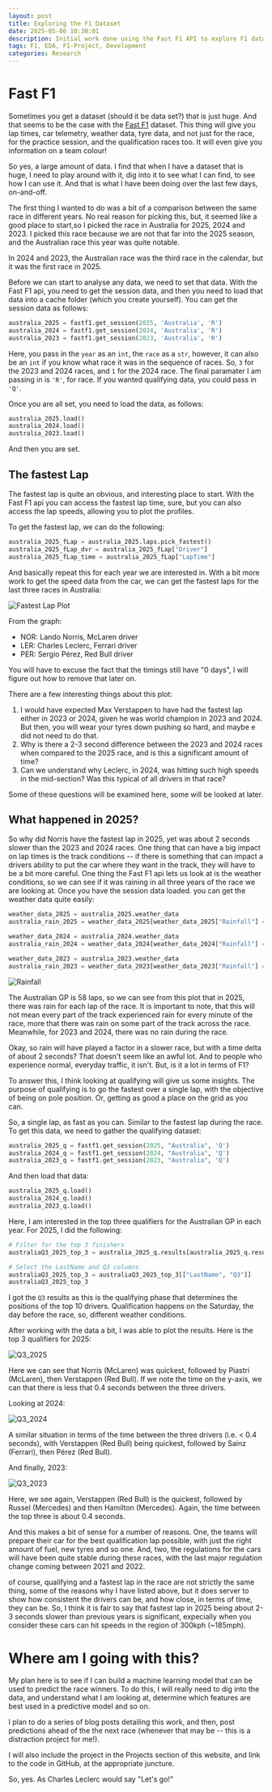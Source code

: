 ```yaml
---
layout: post
title: Exploring the F1 Dataset
date: 2025-05-06 10:30:01
description: Initial work done using the Fast F1 API to explore F1 data
tags: F1, EDA, F1-Project, Development
categories: Research
---
```


# Fast F1

Sometimes you get a dataset (should it be data set?) that is just huge. And that seems to be the case with the [Fast F1](https://docs.fastf1.dev/index.html) dataset. This thing will give you lap times, car telemetry, weather data, tyre data, and not just for the race, for the practice session, and the qualification races too. It will even give you information on a team colour!

So yes, a large amount of data. I find that when I have a dataset that is huge, I need to play around with it, dig into it to see what I can find, to see how I can use it. And that is what I have been doing over the last few days, on-and-off.

The first thing I wanted to do was a bit of a comparison between the same race in different years. No real reason for picking this, but, it seemed like a good place to start,so I picked the race in Australia for 2025, 2024 and 2023. I picked this race because we are not that far into the 2025 season, and the Australian race this year was quite notable. 

In 2024 and 2023, the Australian race was the third race in the calendar, but it was the first race in 2025.

Before we can start to analyse any data, we need to set that data. With the Fast F1 api, you need to get the session data, and then you need to load that data into a cache folder (which you create yourself). You can get the session data as follows:

```python
australia_2025 = fastf1.get_session(2025, 'Australia', 'R')
australia_2024 = fastf1.get_session(2024, 'Australia', 'R')
australia_2023 = fastf1.get_session(2023, 'Australia', 'R')
```

Here, you pass in the `year` as an `int`, the `race` as a `str`, however, it can also be an `int` if you know what race it was in the sequence of races. So, `3` for the 2023 and 2024 races, and `1` for the 2024 race. The final paramater I am passing in is `'R'`, for race. If you wanted qualifying data, you could pass in `'Q'`.

Once you are all set, you need to load the data, as follows:
```python
australia_2025.load()
australia_2024.load()
australia_2023.load()
```
And then you are set.

## The fastest Lap

The fastest lap is quite an obvious, and interesting place to start. With the Fast F1 api you can access the fastest lap time, sure, but you can also access the lap speeds, allowing you to plot the profiles. 

To get the fastest lap, we can do the following:
```python
australia_2025_fLap = australia_2025.laps.pick_fastest()
australia_2025_fLap_dvr = australia_2025_fLap["Driver"]
australia_2025_fLap_time = australia_2025_fLap["LapTime"]
```
And basically repeat this for each year we are interested in. With a bit more work to get the speed data from the car, we can get the fastest laps for the last three races in Australia:

![Fastest Lap Plot](/assets/img/Blog/aust_fastest_lap.png)

From the graph:
- NOR: Lando Norris, McLaren driver
- LER: Charles Leclerc, Ferrari driver
- PER: Sergio Pérez, Red Bull driver

You will have to excuse the fact that the timings still have "0 days", I will figure out how to remove that later on.

There are a few interesting things about this plot:
1. I would have expected Max Verstappen to have had the fastest lap either in 2023 or 2024, given he was world champion in 2023 and 2024. But then, you will wear your tyres down pushing so hard, and maybe e did not need to do that.
2. Why is there a 2-3 second difference between the 2023 and 2024 races when compared to the 2025 race, and is this a significant amount of time?
3. Can we understand why Leclerc, in 2024, was hitting such high speeds in the mid-section? Was this typical of all drivers in that race?

Some of these questions will be examined here, some will be looked at later. 

## What happened in 2025?

So why did Norris have the fastest lap in 2025, yet was about 2 seconds slower than the 2023 and 2024 races. One thing that can have a big impact on lap times is the track conditions -- if there is something that can impact a drivers ability to put the car where they want in the track, they will have to be a bit more careful. One thing the Fast F1 api lets us look at is the weather conditions, so we can see if it was raining in all three years of the race we are looking at. Once you have the session data loaded. you can get the weather data quite easily:

```python
weather_data_2025 = australia_2025.weather_data
australia_rain_2025 = weather_data_2025[weather_data_2025["Rainfall"] == True]

weather_data_2024 = australia_2024.weather_data
australia_rain_2024 = weather_data_2024[weather_data_2024["Rainfall"] == True]

weather_data_2023 = australia_2023.weather_data
australia_rain_2023 = weather_data_2023[weather_data_2023["Rainfall"] == True]
```
![Rainfall](/assets/img/Blog/rainfall_weather_data_2023_2024_2025.png)

The Australian GP is 58 laps, so we can see from this plot that in 2025, there was rain for each lap of the race. It is important to note, that this will not mean every part of the track experienced rain for every minute of the race, more that there was rain on some part of the track across the race. Meanwhile, for 2023 and 2024, there was no rain during the race.

Okay, so rain will have played a factor in a slower race, but with a time delta of about 2 seconds? That doesn't seem like an awful lot. And to people who experience normal, everyday traffic, it isn't. But, is it a lot in terms of F1?

To answer this, I think looking at qualifying will give us some insights. The purpose of qualifying is to go the fastest over a single lap, with the objective of being on pole position. Or, getting as good a place on the grid as you can. 

So, a single lap, as fast as you can. Similar to the fastest lap during the race. To get this data, we need to gather the qualifying dataset:

```python
australia_2025_q = fastf1.get_session(2025, "Australia", 'Q')
australia_2024_q = fastf1.get_session(2024, "Australia", 'Q')
australia_2023_q = fastf1.get_session(2023, "Australia", 'Q')
```

And then load that data:

```python
australia_2025_q.load()
australia_2024_q.load()
australia_2023_q.load()
```

Here, I am interested in the top three qualifiers for the Australian GP in each year. For 2025, I did the following:

```python
# Filter for the top 3 finishers
australiaQ3_2025_top_3 = australia_2025_q.results[australia_2025_q.results["Position"] <= 3]

# Select the LastName and Q3 columns
australiaQ3_2025_top_3 = australiaQ3_2025_top_3[["LastName", "Q3"]]
australiaQ3_2025_top_3
```
I got the `Q3` results as this is the qualifying phase that determines the positions of the top 10 drivers. Qualification happens on the Saturday, the day before the race, so, different weather conditions. 

After working with the data a bit, I was able to plot the results. Here is the top 3 qualifiers for 2025:

![Q3_2025](/assets/img/Blog/australia_q3_2025.png)

Here we can see that Norris (McLaren) was quickest, followed by Piastri (McLaren), then Verstappen (Red Bull). If we note the time on the y-axis, we can that there is less that 0.4 seconds between the three drivers.

Looking at 2024:

![Q3_2024](/assets/img/Blog/australia_q3_2024.png)

A similar situation in terms of the time between the three drivers (i.e. < 0.4 seconds), with Verstappen (Red Bull) being quickest, followed by Sainz (Ferrari), then Pérez (Red Bull). 

And finally, 2023:

![Q3_2023](/assets/img/Blog/australia_q3_2023.png)

Here, we see again, Verstappen (Red Bull) is the quickest, followed by Russel (Mercedes) and then Hamilton (Mercedes). Again, the time between the top three is about 0.4 seconds.

And this makes a bit of sense for a number of reasons. One, the teams will prepare their car for the best qualification lap possible, with just the right amount of fuel, new tyres and so one. And, two, the regulations for the cars will have been quite stable during these races, with the last major regulation change coming between 2021 and 2022. 

of course, qualifying and a fastest lap in the race are not strictly the same thing, some of the reasons why I have listed above, but it does server to show how consistent the drivers can be, and how close, in terms of time, they can be. So, I think it is fair to say that fastest lap in 2025 being about 2-3 seconds slower than previous years is significant, expecially when you consider these cars can hit speeds in the region of 300kph (~185mph).

# Where am I going with this?

My plan here is to see if I can build a machine learning model that can be used to predict the race winners. To do this, I will really need to dig into the data, and understand what I am looking at, determine which features are best used in a predictive model and so on.

I plan to do a series of blog posts detailing this work, and then, post predictions ahead of the the next race (whenever that may be -- this is a distraction project for me!).

I will also include the project in the Projects section of this website, and link to the code in GitHub, at the appropriate juncture.

So, yes. As Charles Leclerc would say "Let's go!"